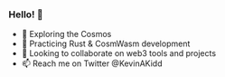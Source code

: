 ### Hello! 👋

- 🔭 Exploring the Cosmos
- 🌱 Practicing Rust & CosmWasm development
- 👯 Looking to collaborate on web3 tools and projects
- 📫 Reach me on Twitter @KevinAKidd
